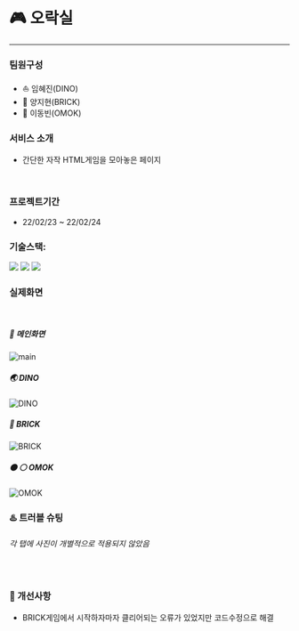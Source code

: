 # :video_game: 오락실
<hr>

### 팀원구성
-  :boat: 임혜진(DINO)
-  :sheep: 양지현(BRICK)
-  :ghost: 이동빈(OMOK)

### 서비스 소개
- 간단한 자작 HTML게임을 모아놓은 페이지
<br>

### 프로젝트기간
- 22/02/23 ~ 22/02/24

### 기술스택: 
<img src="https://img.shields.io/badge/HTML5-E34F26?&style=flat-square&logo=html5&logoColor=white"/> 
<img src="https://img.shields.io/badge/CSS3-1572B6?style=flat-square&logo=css3&logoColor=white" /> 
<img src="https://img.shields.io/badge/JavaScript-323330?style=flat-square&logo=javascript&logoColor=F7DF1E" />

<br>


### 실제화면
<br>

#####  :mega: 메인화면

![main](https://user-images.githubusercontent.com/97003068/155670024-3a5cd067-3d66-41fd-834a-dd1b94bb4246.png)

##### :earth_asia: DINO

![DINO](https://user-images.githubusercontent.com/97003068/155670101-458244f2-3a49-495d-9c78-a922a04fed91.png)

##### :8ball:  BRICK

![BRICK](https://user-images.githubusercontent.com/97003068/155670119-78fa04b3-0251-4291-ba5a-724d69f4f256.png)

##### :black_circle: :white_circle: OMOK

![OMOK](https://user-images.githubusercontent.com/97003068/155670131-22a3d874-dba4-4da9-bf7d-09ca86b30906.png)

###  :hotsprings: 트러블 슈팅
###### 각 탭에 사진이 개별적으로 적용되지 않았음
<br>

###  :wrench: 개선사항
- BRICK게임에서 시작하자마자 클리어되는 오류가 있었지만 코드수정으로 해결










